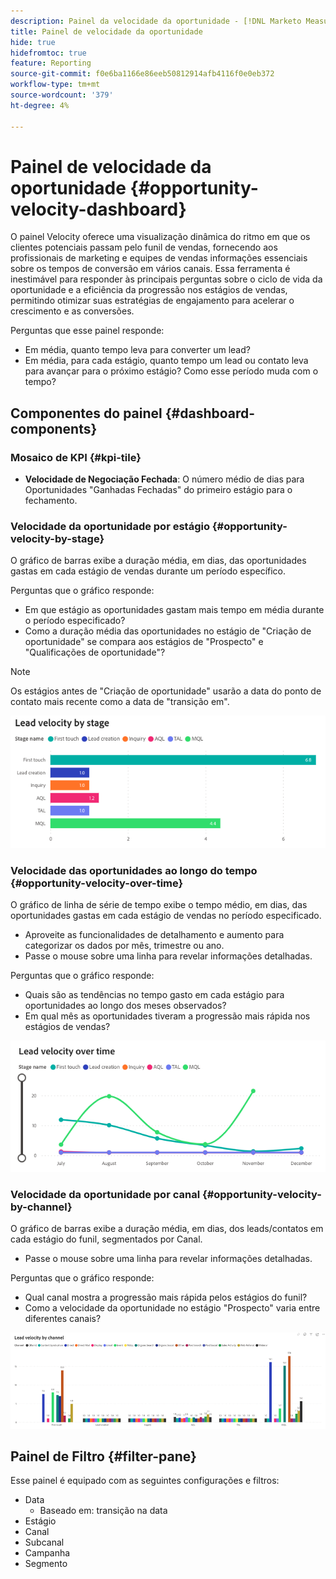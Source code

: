 ```yaml
---
description: Painel da velocidade da oportunidade - [!DNL Marketo Measure] - Produto
title: Painel de velocidade da oportunidade
hide: true
hidefromtoc: true
feature: Reporting
source-git-commit: f0e6ba1166e86eeb50812914afb4116f0e0eb372
workflow-type: tm+mt
source-wordcount: '379'
ht-degree: 4%

---
```


# Painel de velocidade da oportunidade {#opportunity-velocity-dashboard}

O painel Velocity oferece uma visualização dinâmica do ritmo em que os clientes potenciais passam pelo funil de vendas, fornecendo aos profissionais de marketing e equipes de vendas informações essenciais sobre os tempos de conversão em vários canais. Essa ferramenta é inestimável para responder às principais perguntas sobre o ciclo de vida da oportunidade e a eficiência da progressão nos estágios de vendas, permitindo otimizar suas estratégias de engajamento para acelerar o crescimento e as conversões.

Perguntas que esse painel responde:

* Em média, quanto tempo leva para converter um lead?
* Em média, para cada estágio, quanto tempo um lead ou contato leva para avançar para o próximo estágio? Como esse período muda com o tempo?

## Componentes do painel {#dashboard-components}

### Mosaico de KPI {#kpi-tile}

* **Velocidade de Negociação Fechada**: O número médio de dias para Oportunidades &quot;Ganhadas Fechadas&quot; do primeiro estágio para o fechamento.

### Velocidade da oportunidade por estágio {#opportunity-velocity-by-stage}

O gráfico de barras exibe a duração média, em dias, das oportunidades gastas em cada estágio de vendas durante um período específico.

Perguntas que o gráfico responde:

* Em que estágio as oportunidades gastam mais tempo em média durante o período especificado?
* Como a duração média das oportunidades no estágio de &quot;Criação de oportunidade&quot; se compara aos estágios de &quot;Prospecto&quot; e &quot;Qualificações de oportunidade&quot;?

>[!NOTE]
>
>Os estágios antes de &quot;Criação de oportunidade&quot; usarão a data do ponto de contato mais recente como a data de &quot;transição em&quot;.

![](assets/lead-velocity-dashboard-1.png)

### Velocidade das oportunidades ao longo do tempo  {#opportunity-velocity-over-time}

O gráfico de linha de série de tempo exibe o tempo médio, em dias, das oportunidades gastas em cada estágio de vendas no período especificado.

* Aproveite as funcionalidades de detalhamento e aumento para categorizar os dados por mês, trimestre ou ano.
* Passe o mouse sobre uma linha para revelar informações detalhadas.

Perguntas que o gráfico responde:

* Quais são as tendências no tempo gasto em cada estágio para oportunidades ao longo dos meses observados?
* Em qual mês as oportunidades tiveram a progressão mais rápida nos estágios de vendas?

![](assets/lead-velocity-dashboard-2.png)

### Velocidade da oportunidade por canal {#opportunity-velocity-by-channel}

O gráfico de barras exibe a duração média, em dias, dos leads/contatos em cada estágio do funil, segmentados por Canal.

* Passe o mouse sobre uma linha para revelar informações detalhadas.

Perguntas que o gráfico responde:

* Qual canal mostra a progressão mais rápida pelos estágios do funil?
* Como a velocidade da oportunidade no estágio &quot;Prospecto&quot; varia entre diferentes canais?

![](assets/lead-velocity-dashboard-3.png)

## Painel de Filtro {#filter-pane}

Esse painel é equipado com as seguintes configurações e filtros:

* Data
   * Baseado em: transição na data
* Estágio
* Canal
* Subcanal
* Campanha
* Segmento

